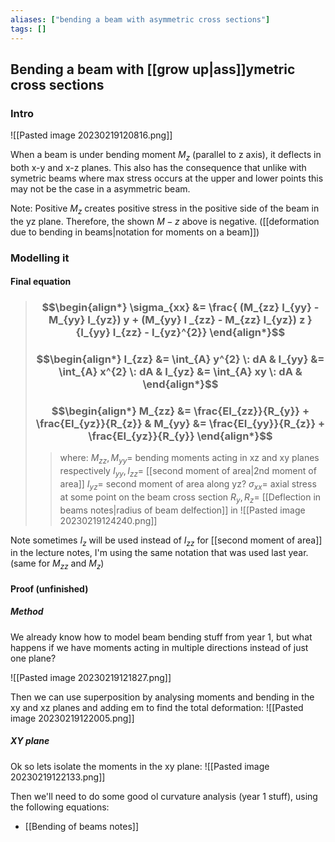 ```yaml
---
aliases: ["bending a beam with asymmetric cross sections"]
tags: []
---
```


## Bending a beam with [[grow up|ass]]ymetric cross sections
### Intro
![[Pasted image 20230219120816.png]]

When a beam is under bending moment $M_{z}$ (parallel to z axis), it deflects in both x-y and x-z planes. This also has the consequence that unlike with symetric beams where max stress occurs at the upper and lower points this may not be the case in a asymmetric beam.

Note: Positive $M_{z}$ creates positive stress in the positive side of the beam in the yz plane. Therefore, the shown $M-z$ above is negative. ([[deformation due to bending in beams|notation for moments on a beam]])

### Modelling it

#### Final equation

> ### $$\begin{align*} \sigma_{xx}  &= \frac{ (M_{zz} I_{yy} - M_{yy} I_{yz}) y  + (M_{yy} I _{zz} - M_{zz} I_{yz}) z }{I_{yy} I_{zz} - I_{yz}^{2}}  \end{align*}$$
> ### $$\begin{align*} I_{zz} &= \int_{A} y^{2} \: dA &  I_{yy} &= \int_{A} x^{2} \: dA &  I_{yz} &= \int_{A} xy \: dA &  \end{align*}$$
> ### $$\begin{align*} M_{zz} &= \frac{EI_{zz}}{R_{y}} + \frac{EI_{yz}}{R_{z}} &  M_{yy} &= \frac{EI_{yy}}{R_{z}} + \frac{EI_{yz}}{R_{y}} \end{align*}$$
>> where:
>> $M_{zz},M_{yy}=$ bending moments acting in xz and xy planes respectively
>> $I_{yy}, I_{zz}=$ [[second moment of area|2nd moment of area]]
>> $I_{yz}=$ second moment of area along yz?
>> $\sigma_{xx}=$ axial stress at some point on the beam cross section
>> $R_{y},R_{z}=$ [[Deflection in beams notes|radius of beam delfection]] in 
>> ![[Pasted image 20230219124240.png]]

Note sometimes $I_{z}$ will be used instead of $I_{zz}$ for [[second moment of area]] in the lecture notes, I'm using the same notation that was used last year. (same for $M_{zz}$ and $M_{z}$)

#### Proof (unfinished)
##### Method
We already know how to model beam bending stuff from year 1, but what happens if we have moments acting in multiple directions instead of just one plane?

![[Pasted image 20230219121827.png]]

Then we can use superposition by analysing moments and bending in the xy and xz planes and adding em to find the total deformation:
![[Pasted image 20230219122005.png]]

##### XY plane
Ok so lets isolate the moments in the xy plane:
![[Pasted image 20230219122133.png]]

Then we'll need to do some good ol curvature analysis (year 1 stuff), using the following equations:
- [[Bending of beams notes]]